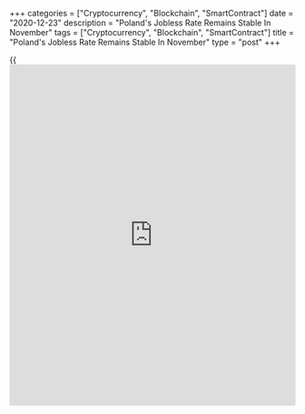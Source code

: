 +++
categories = ["Cryptocurrency", "Blockchain", "SmartContract"]
date = "2020-12-23"
description = "Poland's Jobless Rate Remains Stable In November"
tags = ["Cryptocurrency", "Blockchain", "SmartContract"]
title = "Poland's Jobless Rate Remains Stable In November"
type = "post"
+++

{{<iframe id="large-banner" src="https://www.bounty.group/#slide=6.0" width="100%" height="600" scrolling="no" style="border: 0px solid rgb(216, 221, 230); border-radius: 3px;">}}

Poland's jobless rate remained unchanged in November, data published by
Statistics Poland showed on Wednesday.

The unemployment rate held steady at 6.1 percent in November. The rate
has been at 6.1 percent since June. In the same month last year, the
jobless rate was 5.1 percent.

Economists had forecast the unemployment rate to rise marginally to 6.2
percent.

The newly registered unemployment decreased to 97,100 from 115,100 in
the previous month.

The number of unemployed youth aged below 25, fell to 131,500 in
November from 133,600 in October.

For comments and feedback [contact](https://www.playgroundfx.com/contact/): editorial@rtt[news](https://www.letsplayfx.com/blog/forex-news-website/).com

[Economic News][1]

 **What parts of the world are seeing the best (and worst) economic
performances lately? Click[here][2] to check out our [Econ Scorecard][2]
and find out! See up-to-the-moment [ranking](https://www.playgroundfx.com/blog/crypto-exchange-ranking/)s for the best and worst
performers in [GDP][3], [unemployment rate][4], [inflation][5] and much
more.**

   1. www.rtt[news](https://www.letsplayfx.com/blog/forex-news-website/).com/Content/EconomicNews.aspx
   2. www.rtt[news](https://www.letsplayfx.com/blog/forex-news-website/).com/economic-scorecard/world-rank/industrial-production/highest-performance.aspx
   3. www.rtt[news](https://www.letsplayfx.com/blog/forex-news-website/).com/economic-scorecard/world-rank/GDP/highest-performance.aspx
   4. www.rtt[news](https://www.letsplayfx.com/blog/forex-news-website/).com/economic-scorecard/world-rank/unemployment-rate/lowest-performance.aspx
   5. www.rtt[news](https://www.letsplayfx.com/blog/forex-news-website/).com/economic-scorecard/world-rank/CPI/highest-performance.aspx